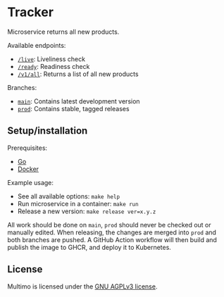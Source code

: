 # Tracker

Microservice returns all new products. 

Available endpoints:
- [`/live`](https://multimo.ml/tracker/live): Liveliness check
- [`/ready`](https://multimo.ml/tracker/ready): Readiness check
- [`/v1/all`](https://multimo.ml/tracker/v1/all): Returns a list of all new products

Branches:
- [`main`](https://github.com/MultimoML/tracker/tree/main): Contains latest development version
- [`prod`](https://github.com/MultimoML/tracker/tree/prod): Contains stable, tagged releases

## Setup/installation

Prerequisites:
- [Go](https://go.dev/)
- [Docker](https://www.docker.com/)

Example usage:
- See all available options: `make help`
- Run microservice in a container: `make run`
- Release a new version: `make release ver=x.y.z`

All work should be done on `main`, `prod` should never be checked out or manually edited.
When releasing, the changes are merged into `prod` and both branches are pushed.
A GitHub Action workflow will then build and publish the image to GHCR, and deploy it to Kubernetes.

## License

Multimo is licensed under the [GNU AGPLv3 license](LICENSE).
